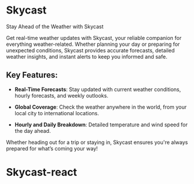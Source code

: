 # Skycast

Stay Ahead of the Weather with Skycast

Get real-time weather updates with Skycast, your reliable companion for everything weather-related. Whether planning your day or preparing for unexpected conditions, Skycast provides accurate forecasts, detailed weather insights, and instant alerts to keep you informed and safe.

## Key Features:

- **Real-Time Forecasts**: Stay updated with current weather conditions, hourly forecasts, and weekly outlooks.
  
- **Global Coverage**: Check the weather anywhere in the world, from your local city to international locations.
- **Hourly and Daily Breakdown**: Detailed temperature and wind speed for the day ahead.

Whether heading out for a trip or staying in, Skycast ensures you're always prepared for what’s coming your way!

# Skycast-react

